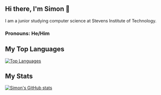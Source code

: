 ## Hi there, I'm Simon 👋
I am a junior studying computer science at Stevens Institute of Technology.
### Pronouns: He/Him
## My Top Languages
[![Top Languages](https://github-readme-stats.vercel.app/api/top-langs/?username=sgao1202&layout=compact)](https://github.com/anuraghazra/github-readme-stats)
## My Stats
[![Simon's GitHub stats](https://github-readme-stats.vercel.app/api?username=sgao1202)](https://github.com/anuraghazra/github-readme-stats)
<!--
**sgao1202/sgao1202** is a ✨ _special_ ✨ repository because its `README.md` (this file) appears on your GitHub profile.

Here are some ideas to get you started:

- 🔭 I’m currently working on ...
- 🌱 I’m currently learning ...
- 👯 I’m looking to collaborate on ...
- 🤔 I’m looking for help with ...
- 💬 Ask me about ...
- 📫 How to reach me: ...
- 😄 Pronouns: ...
- ⚡ Fun fact: ...
-->
